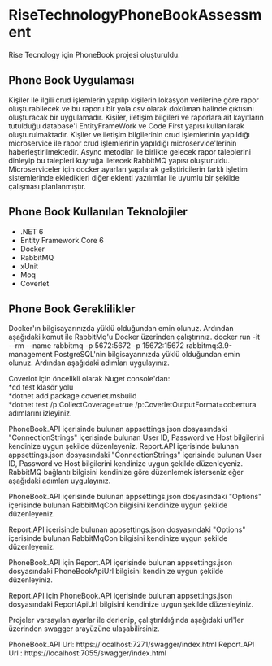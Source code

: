 # RiseTechnologyPhoneBookAssessment
Rise Tecnology için PhoneBook projesi oluşturuldu.
<h2>Phone Book Uygulaması</h2>
Kişiler ile ilgili crud işlemlerin yapılıp kişilerin lokasyon verilerine göre rapor oluşturabilecek ve bu raporu bir yola csv olarak doküman halinde çıktısını oluşturacak bir uygulamadır. Kişiler, iletişim bilgileri ve raporlara ait kayıtların tutulduğu database'i EntityFrameWork ve Code First yapısı kullanılarak oluşturulmaktadır. Kişiler ve iletişim bilgilerinin crud işlemlerinin yapıldığı microservice ile rapor crud işlemlerinin yapıldığı microservice'lerinin haberleştirilmektedir. Async metodlar ile birlikte gelecek rapor taleplerini dinleyip bu talepleri kuyruğa iletecek RabbitMQ yapısı oluşturuldu. Microserviceler için docker ayarları yapılarak geliştiricilerin farklı işletim sistemlerinde ekledikleri diğer eklenti yazılımlar ile uyumlu bir şekilde çalışması planlanmıştır. 
<h2>Phone Book Kullanılan Teknolojiler</h2>
<ul>
  <li>.NET 6</li>
  <li>Entity Framework Core 6</li>
  <li>Docker</li>
    <li>RabbitMQ</li>
    <li>xUnit</li>
    <li>Moq</li>
    <li>Coverlet</li>
</ul>  
<h2>Phone Book Gereklilikler</h2>
Docker'ın bilgisayarınızda yüklü olduğundan emin olunuz. Ardından aşağıdaki komut ile RabbitMq'u Docker üzerinden çalıştırınız.
docker run -it --rm --name rabbitmq -p 5672:5672 -p 15672:15672 rabbitmq:3.9-management
PostgreSQL'nin bilgisayarınızda yüklü olduğundan emin olunuz. Ardından aşağıdaki adımları uygulayınız.

Coverlot için öncelikli olarak Nuget console'dan:<br>
*cd test klasör yolu<br>
*dotnet add package coverlet.msbuild<br>
*dotnet test /p:CollectCoverage=true /p:CoverletOutputFormat=cobertura<br>
adımlarını izleyiniz.

PhoneBook.API içerisinde bulunan appsettings.json dosyasındaki "ConnectionStrings" içerisinde bulunan User ID, Password ve Host bilgilerini kendinize uygun şekilde düzenleyeniz.
Report.API içerisinde bulunan appsettings.json dosyasındaki "ConnectionStrings" içerisinde bulunan User ID, Password ve Host bilgilerini kendinize uygun şekilde düzenleyeniz.
RabbitMQ bağlantı bilgisini kendinize göre düzenlemek isterseniz eğer aşağıdaki adımları uygulayınız.

PhoneBook.API içerisinde bulunan appsettings.json dosyasındaki "Options" içerisinde bulunan RabbitMqCon bilgisini kendinize uygun şekilde düzenleyeniz.

Report.API içerisinde bulunan appsettings.json dosyasındaki "Options" içerisinde bulunan RabbitMqCon bilgisini kendinize uygun şekilde düzenleyeniz.

PhoneBook.API için Report.API içerisinde bulunan appsettings.json dosyasındaki PhoneBookApiUrl bilgisini kendinize uygun şekilde düzenleyiniz.

Report.API için PhoneBook.API içerisinde bulunan appsettings.json dosyasındaki ReportApiUrl bilgisini kendinize uygun şekilde düzenleyiniz.

Projeler varsayılan ayarlar ile derlenip, çalıştırıldığında aşağıdaki url'ler üzerinden swagger arayüzüne ulaşabilirsiniz.

PhoneBook.API Url: https://localhost:7271/swagger/index.html
Report.API Url   : https://localhost:7055/swagger/index.html
